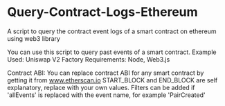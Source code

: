 # Query-Contract-Logs-Ethereum
A script to query the contract event logs of a smart contract on ethereum using web3 library

You can use this script to query past events of a smart contract. 
Example Used: Uniswap V2 Factory 
Requirements: Node, Web3.js 

Contract ABI: You can replace contract ABI for any smart contract by getting it from www.etherscan.io
START_BLOCK and END_BLOCK are self explanatory, replace with your own values. 
Filters can be added if 'allEvents' is replaced with the event name, for example 'PairCreated'
